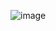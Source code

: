 
![image](https://user-images.githubusercontent.com/78871106/111775642-03ead580-88d7-11eb-8eb4-2ce387ffd63e.png)
